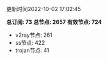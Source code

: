 更新时间2022-10-02 17:02:45

**总订阅: 73**
**总节点: 2657**
**有效节点: 724**
- v2ray节点: 261
- ss节点: 422
- trojan节点: 41
